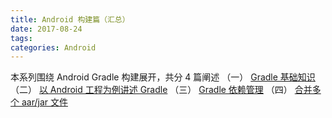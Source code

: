 ```yaml
---
title: Android 构建篇（汇总）
date: 2017-08-24
tags: 
categories: Android
---
```


本系列围绕 Android Gradle 构建展开，共分 4 篇阐述
（一） [Gradle 基础知识](https://yuting-lin.github.io/2017/08/02/Android构建篇1)
（二） [以 Android 工程为例讲述 Gradle](https://yuting-lin.github.io/2017/08/09/Android构建篇2)
（三） [Gradle 依赖管理](https://yuting-lin.github.io/2017/08/16/Android构建篇3)
（四） [合并多个 aar/jar 文件](https://yuting-lin.github.io/2017/08/23/Android构建篇4)